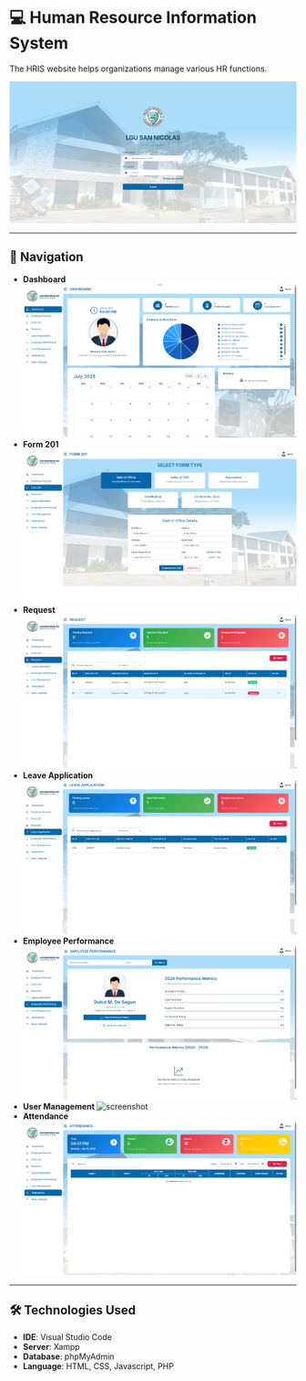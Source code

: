 # 💻 Human Resource Information System
The HRIS website helps organizations manage various HR functions.

![screenshot](HRIS/Home.png)

---

## 📍 Navigation
- **Dashboard**
![screenshot](HRIS/Dashboard.png)
- **Form 201**
![screenshot](HRIS/Form_201.png)
- **Request**
![screenshot](HRIS/Request.png)
- **Leave Application**
![screenshot](HRIS/Leave_Application.png)
- **Employee Performance**
![screenshot](HRIS/Employee_Performance.png)
- **User Management**
![screenshot](HRIS/User_Management.png)
- **Attendance**
![screenshot](HRIS/Attendance.png)

---

## 🛠️ Technologies Used
- **IDE**: Visual Studio Code
- **Server**: Xampp
- **Database**: phpMyAdmin
- **Language**: HTML, CSS, Javascript, PHP

